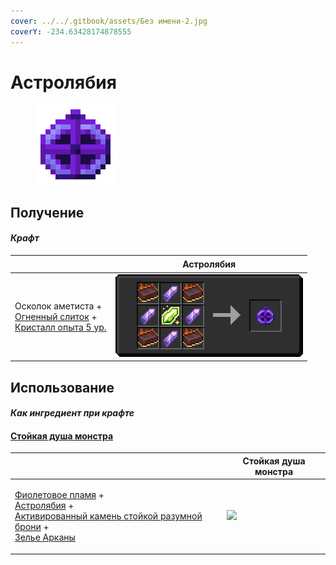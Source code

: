 ```yaml
---
cover: ../../.gitbook/assets/Без имени-2.jpg
coverY: -234.63428174878555
---
```


# Астролябия

<figure><img src="../../.gitbook/assets/astrolabe_128.png" alt=""><figcaption></figcaption></figure>

## Получение

#### _Крафт_

| ㅤ                                                                                                                                   | Астролябия                               |
| ----------------------------------------------------------------------------------------------------------------------------------- | ---------------------------------------- |
| <p>Осколок аметиста +<br><a href="fireite_ingot.md">Огненный слиток</a> +<br><a href="xp_crystal_4.md">Кристалл опыта 5 ур.</a></p> | ![](../../.gitbook/assets/astrolabe.png) |

## Использование

#### _Как ингредиент при крафте_

#### [Стойкая душа монстра](basemonstersoul\_steadfast.md)

| ㅤ                                                                                                                                                                                                                                                               | Стойкая душа монстра                                      |
| --------------------------------------------------------------------------------------------------------------------------------------------------------------------------------------------------------------------------------------------------------------- | --------------------------------------------------------- |
| <p><a href="purple_blaze.md">Фиолетовое пламя</a> +<br><a href="astrolabe.md">Астролябия</a> +<br><a href="sentientarmourgem_steadfast_activated.md">Активированный камень стойкой разумной брони</a> +<br><a href="weak_arcana_potion.md">Зелье Арканы</a></p> | ![](../../.gitbook/assets/basemonstersoul\_steadfast.png) |

